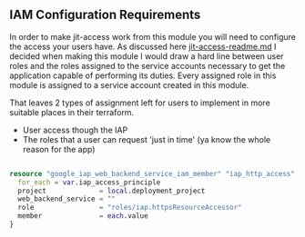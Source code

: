 ## IAM Configuration Requirements


In order to make jit-access work from this module you will need to configure the access your users have.
As discussed here [jit-access-readme.md](jit-access-readme.md) I decided when making this module I would draw
a hard line between user roles and the roles assigned to the service accounts necessary to get the application capable of performing its duties. 
Every assigned role in this module is assigned to a service account created in this module. 

That leaves 2 types of assignment left for users to implement in more suitable places in their terraform.
- User access though the IAP
- The roles that a user can request 'just in time' (ya know the whole reason for the app)


```terraform

resource "google_iap_web_backend_service_iam_member" "iap_http_access" {
  for_each = var.iap_access_principle
  project             = local.deployment_project
  web_backend_service = ""
  role                = "roles/iap.httpsResourceAccessor"
  member              = each.value
}
```